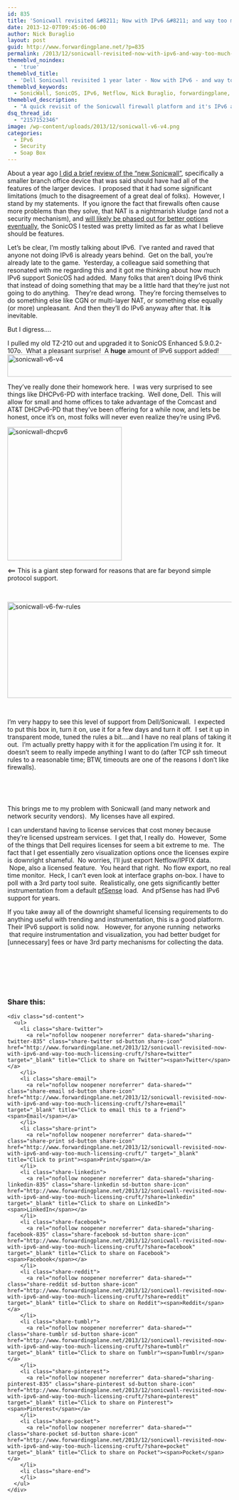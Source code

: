 ```yaml
---
id: 835
title: 'Sonicwall revisited &#8211; Now with IPv6 &#8211; and way too much licensing cruft.'
date: 2013-12-07T09:45:06-06:00
author: Nick Buraglio
layout: post
guid: http://www.forwardingplane.net/?p=835
permalink: /2013/12/sonicwall-revisited-now-with-ipv6-and-way-too-much-licensing-cruft/
themeblvd_noindex:
  - 'true'
themeblvd_title:
  - 'Dell Sonicwall revisited 1 year later - Now with IPv6 - and way too much licensing cruft.'
themeblvd_keywords:
  - SonicWall, SonicOS, IPv6, Netflow, Nick Buraglio, forwardingplane, firewalls, security
themeblvd_description:
  - "A quick revisit of the Sonicwall firewall platform and it's IPv6 and visualization support. "
dsq_thread_id:
  - "2157152346"
image: /wp-content/uploads/2013/12/sonicwall-v6-v4.png
categories:
  - IPv6
  - Security
  - Soap Box
---
```

About a year ago [I did a brief review of the &#8220;new Sonicwall&#8221;](http://www.forwardingplane.net/2012/12/sonicwall-old-dog-learns-some-new-tricks/ "Sonicwall – Old dog learns [some] new tricks"), specifically a smaller branch office device that was said should have had all of the features of the larger devices.  I proposed that it had some significant limitations (much to the disagreement of a great deal of folks).  However, I stand by my statements.  If you ignore the fact that firewalls often cause more problems than they solve, that NAT is a nightmarish kludge (and not a security mechanism), and [will likely be phased out for better options eventually](http://www.forwardingplane.net/2013/03/why-hardware-firewalls-are-the-walking-dead/ "Why hardware firewalls are the walking dead"), the SonicOS I tested was pretty limited as far as what I believe should be features.

Let&#8217;s be clear, I&#8217;m mostly talking about IPv6.  I&#8217;ve ranted and raved that anyone not doing IPv6 is already years behind.  Get on the ball, you&#8217;re already late to the game.  Yesterday, a colleague said something that resonated with me regarding this and it got me thinking about how much IPv6 support SonicOS had added.  Many folks that aren&#8217;t doing IPv6 think that instead of doing something that may be a little hard that they&#8217;re just not going to do anything.   They&#8217;re dead wrong.  They&#8217;re forcing themselves to do something else like CGN or multi-layer NAT, or something else equally (or more) unpleasant.  And then they&#8217;ll do IPv6 anyway after that. It **is** inevitable. 

But I digress….

I pulled my old TZ-210 out and upgraded it to SonicOS Enhanced 5.9.0.2-107o.  What a pleasant surprise!  A **huge** amount of IPv6 support added!  [<img class=" wp-image-840 alignright" alt="sonicwall-v6-v4" src="http://www.forwardingplane.net/wp-content/uploads/2013/12/sonicwall-v6-v4.png" width="551" height="50" srcset="http://www.forwardingplane.net/wp-content/uploads/2013/12/sonicwall-v6-v4.png 1134w, http://www.forwardingplane.net/wp-content/uploads/2013/12/sonicwall-v6-v4-300x27.png 300w, http://www.forwardingplane.net/wp-content/uploads/2013/12/sonicwall-v6-v4-1024x93.png 1024w, http://www.forwardingplane.net/wp-content/uploads/2013/12/sonicwall-v6-v4-550x50.png 550w" sizes="(max-width: 551px) 100vw, 551px" />](http://www.forwardingplane.net/wp-content/uploads/2013/12/sonicwall-v6-v4.png)

They&#8217;ve really done their homework here.  I was very surprised to see things like DHCPv6-PD with interface tracking.  Well done, Dell.  This will allow for small and home offices to take advantage of the Comcast and AT&T DHCPv6-PD that they&#8217;ve been offering for a while now, and lets be honest, once it&#8217;s on, most folks will never even realize they&#8217;re using IPv6.

[<img class="size-medium wp-image-836 alignleft" alt="sonicwall-dhcpv6" src="http://www.forwardingplane.net/wp-content/uploads/2013/12/sonicwall-dhcpv6-257x300.png" width="257" height="300" srcset="http://www.forwardingplane.net/wp-content/uploads/2013/12/sonicwall-dhcpv6-257x300.png 257w, http://www.forwardingplane.net/wp-content/uploads/2013/12/sonicwall-dhcpv6-880x1024.png 880w, http://www.forwardingplane.net/wp-content/uploads/2013/12/sonicwall-dhcpv6-550x639.png 550w, http://www.forwardingplane.net/wp-content/uploads/2013/12/sonicwall-dhcpv6.png 1200w" sizes="(max-width: 257px) 100vw, 257px" />](http://www.forwardingplane.net/wp-content/uploads/2013/12/sonicwall-dhcpv6.png)

<== This is a giant step forward for reasons that are far beyond simple protocol support.

&nbsp;

<img class="wp-image-839 alignright" alt="sonicwall-v6-fw-rules" src="http://www.forwardingplane.net/wp-content/uploads/2013/12/sonicwall-v6-fw-rules.png" width="537" height="216" srcset="http://www.forwardingplane.net/wp-content/uploads/2013/12/sonicwall-v6-fw-rules.png 3332w, http://www.forwardingplane.net/wp-content/uploads/2013/12/sonicwall-v6-fw-rules-300x120.png 300w, http://www.forwardingplane.net/wp-content/uploads/2013/12/sonicwall-v6-fw-rules-1024x410.png 1024w, http://www.forwardingplane.net/wp-content/uploads/2013/12/sonicwall-v6-fw-rules-550x220.png 550w" sizes="(max-width: 537px) 100vw, 537px" /> 

&nbsp;

I&#8217;m very happy to see this level of support from Dell/Sonicwall.  I expected to put this box in, turn it on, use it for a few days and turn it off.  I set it up in transparent mode, tuned the rules a bit….and I have no real plans of taking it out.  I&#8217;m actually pretty happy with it for the application I&#8217;m using it for.  It doesn&#8217;t seem to really impede anything I want to do (after TCP ssh timeout rules to a reasonable time; BTW, timeouts are one of the reasons I don&#8217;t like firewalls).

&nbsp;

&nbsp;

This brings me to my problem with Sonicwall (and many network and network security vendors).  My licenses have all expired.

I can understand having to license services that cost money because they&#8217;re licensed upstream services.  I get that, I really do.  However,  Some of the things that Dell requires licenses for seem a bit extreme to me.  The fact that I get essentially zero visualization options once the licenses expire is downright shameful.  No worries, I&#8217;ll just export Netflow/IPFIX data.  Nope, also a licensed feature.  You heard that right.  No flow export, no real time monitor.  Heck, I can&#8217;t even look at interface graphs on-box. I have to poll with a 3rd party tool suite.  Realistically, one gets significantly better instrumentation from a default <a href="http://www.pfsense.org" target="_blank">pfSense</a> load.  And pfSense has had IPv6 support for years.

If you take away all of the downright shameful licensing requirements to do anything useful with trending and instrumentation, this is a good platform. Their IPv6 support is solid now.   However, for anyone running  networks  that require instrumentation and visualization, you had better budget for [unnecessary] fees or have 3rd party mechanisms for collecting the data.

&nbsp;

&nbsp;

&nbsp;

<div class="sharedaddy sd-sharing-enabled">
  <div class="robots-nocontent sd-block sd-social sd-social-icon-text sd-sharing">
    <h3 class="sd-title">
      Share this:
    </h3>
    
    <div class="sd-content">
      <ul>
        <li class="share-twitter">
          <a rel="nofollow noopener noreferrer" data-shared="sharing-twitter-835" class="share-twitter sd-button share-icon" href="http://www.forwardingplane.net/2013/12/sonicwall-revisited-now-with-ipv6-and-way-too-much-licensing-cruft/?share=twitter" target="_blank" title="Click to share on Twitter"><span>Twitter</span></a>
        </li>
        <li class="share-email">
          <a rel="nofollow noopener noreferrer" data-shared="" class="share-email sd-button share-icon" href="http://www.forwardingplane.net/2013/12/sonicwall-revisited-now-with-ipv6-and-way-too-much-licensing-cruft/?share=email" target="_blank" title="Click to email this to a friend"><span>Email</span></a>
        </li>
        <li class="share-print">
          <a rel="nofollow noopener noreferrer" data-shared="" class="share-print sd-button share-icon" href="http://www.forwardingplane.net/2013/12/sonicwall-revisited-now-with-ipv6-and-way-too-much-licensing-cruft/" target="_blank" title="Click to print"><span>Print</span></a>
        </li>
        <li class="share-linkedin">
          <a rel="nofollow noopener noreferrer" data-shared="sharing-linkedin-835" class="share-linkedin sd-button share-icon" href="http://www.forwardingplane.net/2013/12/sonicwall-revisited-now-with-ipv6-and-way-too-much-licensing-cruft/?share=linkedin" target="_blank" title="Click to share on LinkedIn"><span>LinkedIn</span></a>
        </li>
        <li class="share-facebook">
          <a rel="nofollow noopener noreferrer" data-shared="sharing-facebook-835" class="share-facebook sd-button share-icon" href="http://www.forwardingplane.net/2013/12/sonicwall-revisited-now-with-ipv6-and-way-too-much-licensing-cruft/?share=facebook" target="_blank" title="Click to share on Facebook"><span>Facebook</span></a>
        </li>
        <li class="share-reddit">
          <a rel="nofollow noopener noreferrer" data-shared="" class="share-reddit sd-button share-icon" href="http://www.forwardingplane.net/2013/12/sonicwall-revisited-now-with-ipv6-and-way-too-much-licensing-cruft/?share=reddit" target="_blank" title="Click to share on Reddit"><span>Reddit</span></a>
        </li>
        <li class="share-tumblr">
          <a rel="nofollow noopener noreferrer" data-shared="" class="share-tumblr sd-button share-icon" href="http://www.forwardingplane.net/2013/12/sonicwall-revisited-now-with-ipv6-and-way-too-much-licensing-cruft/?share=tumblr" target="_blank" title="Click to share on Tumblr"><span>Tumblr</span></a>
        </li>
        <li class="share-pinterest">
          <a rel="nofollow noopener noreferrer" data-shared="sharing-pinterest-835" class="share-pinterest sd-button share-icon" href="http://www.forwardingplane.net/2013/12/sonicwall-revisited-now-with-ipv6-and-way-too-much-licensing-cruft/?share=pinterest" target="_blank" title="Click to share on Pinterest"><span>Pinterest</span></a>
        </li>
        <li class="share-pocket">
          <a rel="nofollow noopener noreferrer" data-shared="" class="share-pocket sd-button share-icon" href="http://www.forwardingplane.net/2013/12/sonicwall-revisited-now-with-ipv6-and-way-too-much-licensing-cruft/?share=pocket" target="_blank" title="Click to share on Pocket"><span>Pocket</span></a>
        </li>
        <li class="share-end">
        </li>
      </ul>
    </div>
  </div>
</div>